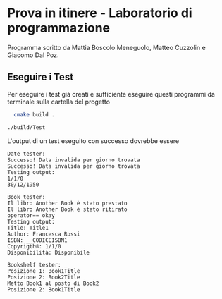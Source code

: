 # Prova in itinere - Laboratorio di programmazione

Programma scritto da Mattia Boscolo Meneguolo, Matteo Cuzzolin e Giacomo Dal Poz.

## Eseguire i Test

Per eseguire i test già creati è sufficiente eseguire questi programmi da terminale sulla cartella del progetto

```bash
  cmake build .
```

```bash
./build/Test
```

L'output di un test eseguito con successo dovrebbe essere

```
Date tester:
Successo! Data invalida per giorno trovata
Successo! Data invalida per giorno trovata
Testing output:
1/1/0
30/12/1950

Book tester:
Il libro Another Book è stato prestato
Il libro Another Book è stato ritirato
operator== okay
Testing output:
Title: Title1
Author: Francesca Rossi
ISBN: __CODICEISBN1
Copyrigth®: 1/1/0
Disponibilità: Disponibile

Bookshelf tester:
Posizione 1: Book1Title
Posizione 2: Book2Title
Metto Book1 al posto di Book2
Posizione 2: Book1Title
```
